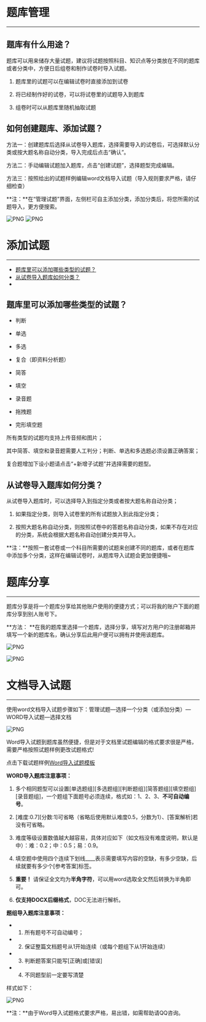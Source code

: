# 题库管理
----------

## 题库有什么用途？ ##

题库可以用来储存大量试题，建议将试题按照科目、知识点等分类放在不同的题库或者分类中，方便日后组卷和制作试卷时导入试题。

1. 题库里的试题可以在编辑试卷时直接添加到试卷

2. 将已经制作好的试卷，可以将试卷里的试题导入到题库

3. 组卷时可以从题库里随机抽取试题

## 如何创建题库、添加试题？ ##

方法一：创建题库后选择从试卷导入题库，选择需要导入的试卷后，可选择默认分类或按大题名称自动分类，导入完成后点击“确认”。 

方法二：手动编辑试题加入题库，点击“创建试题”，选择题型完成编辑。 

方法三：按照给出的试题样例编辑word文档导入试题（导入规则要求严格，请仔细检查）

**注：**在“管理试题”界面，左侧栏可自主添加分类，添加分类后，将您所需的试题导入，更方便搜索。

![PNG](_static/5-0.png)
![PNG]( _static/5-1.png)

# 添加试题
----------

* [题库里可以添加哪些类型的试题？](#题库里可以添加哪些类型的试题？)
* [从试卷导入题库如何分类？](#从试卷导入题库如何分类？)
* 
## 题库里可以添加哪些类型的试题？ ##

* 判断

* 单选

* 多选

* 复合（即资料分析题）

* 简答

* 填空

* 录音题

* 拖拽题

* 完形填空题

所有类型的试题均支持上传音频和图片；

其中简答、填空和录音题需要人工判分；判断、单选和多选题必须设置正确答案；

复合题增加下设小题请点击“+新增子试题”并选择需要的题型。

## 从试卷导入题库如何分类？ ##

从试卷导入题库时，可以选择导入到指定分类或者按大题名称自动分类；

1. 如果指定分类，则导入试卷里的所有试题放入到此指定分类；

2. 按照大题名称自动分类，则按照试卷中的答题名称自动分类，如果不存在对应的分类，系统会根据大题名称自动创建分类并导入。

**注：**按照一套试卷或一个科目所需要的试题来创建不同的题库，或者在题库中添加多个分类，这样在编辑试卷时，从题库导入试题会更加便捷哦~

# 题库分享
-------------

题库分享是将一个题库分享给其他账户使用的便捷方式；可以将我的账户下面的题库分享到别人账号下。

**方法： **在我的题库里选择一个题库，选择分享，填写对方用户的注册邮箱并填写一个新的题库名，确认分享后此用户便可以拥有并使用该题库。

![PNG](_static/5-01.png)

![PNG](_static/5-02.png)

# 文档导入试题 #
----------

使用word文档导入试题步骤如下：管理试题—选择一个分类（或添加分类）—WORD导入试题—选择文档

![PNG](_static/5-2.png)

Word导入试题到题库虽然便捷，但是对于文档里试题编辑的格式要求很是严格，需要严格按照试题样例更改试题格式!

点击下载试题样例[Word导入试题模板](https://static.eztest.org/static/content/category/img/WORD试题导入样例.docx?_version=46)

**WORD导入题库注意事项：**

1. 多个相同题型可以设置[单选题组][多选题组][判断题组][简答题组][填空题组][录音题组]，一个题组下面题号必须连续，格式如：1、2、3、**不可自动编号**。

2. [难度:0.7][分数:1]可省略（省略后使用默认难度0.5，分数为1）、[答案解析]若没有可省略。

3. 难度等级设置数值越大越容易，具体对应如下（如文档没有难度说明，默认是中）：难：0.2；中：0.5；易：0.9。

4. 填空题中使用四个连续下划线____表示需要填写内容的空缺，有多少空缺，后续就要有多少个[参考答案]标签。

5. **重要！** 请保证全文均为**半角字符**，可以用word选取全文然后转换为半角即可。

6. **仅支持DOCX后缀格式**，DOC无法进行解析。

**题组导入题库注意事项：**

- 1. 所有题号不可自动编号；
- 2. 保证整篇文档题号从1开始连续（或每个题组下从1开始连续）
- 3. 判断题答案只能写[正确]或[错误]
- 4. 不同题型前一定要写清楚

样式如下：

![PNG](_static/5-3.png)

**注：**由于Word导入试题格式要求严格，易出错，如需帮助请QQ咨询。
